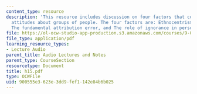 ```yaml
---
content_type: resource
description: 'This resource includes discussion on four factors that contribute biased
  attitudes about groups of people. The four factors are: Ethnocentrism, Stereotyping
  The fundamental attribution error, and The role of ignorance in person perception.'
file: https://ol-ocw-studio-app-production.s3.amazonaws.com/courses/9-00-introduction-to-psychology-fall-2004/900555e3623e3dd9fef1142e84b6b025_h15.pdf
file_type: application/pdf
learning_resource_types:
- Lecture Audio
parent_title: Audio Lectures and Notes
parent_type: CourseSection
resourcetype: Document
title: h15.pdf
type: OCWFile
uid: 900555e3-623e-3dd9-fef1-142e84b6b025
---
```

